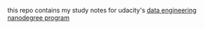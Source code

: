this repo contains my study notes for udacity's [data engineering nanodegree program](https://www.udacity.com/course/data-engineer-nanodegree--nd027)
